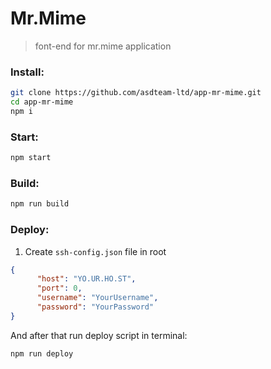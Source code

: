 # Mr.Mime
> font-end for mr.mime application

### Install:
```bash
git clone https://github.com/asdteam-ltd/app-mr-mime.git
cd app-mr-mime
npm i
```

### Start:
```bash
npm start
```

### Build:
```bash
npm run build
```

### Deploy:
1. Create `ssh-config.json` file in root
```json
{
      "host": "YO.UR.HO.ST",
      "port": 0,
      "username": "YourUsername",
      "password": "YourPassword"
}
```

And after that run deploy script in terminal:
```bash
npm run deploy
```
